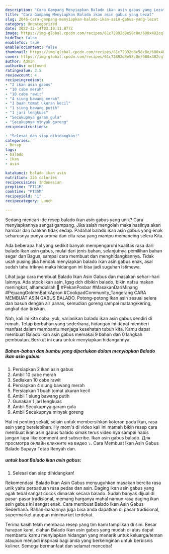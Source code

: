 ```yaml
---
description: "Cara Gampang Menyiapkan Balado ikan asin gabus yang Lezat"
title: "Cara Gampang Menyiapkan Balado ikan asin gabus yang Lezat"
slug: 2046-cara-gampang-menyiapkan-balado-ikan-asin-gabus-yang-lezat
category: Uncategorized
date: 2022-12-14T03:10:11.877Z
image: https://img-global.cpcdn.com/recipes/61c72892d8e58c8e/680x482cq70/balado-ikan-asin-gabus-foto-resep-utama.jpg
hideToc: false
enableToc: true
enableTocContent: false
thumbnail: https://img-global.cpcdn.com/recipes/61c72892d8e58c8e/680x482cq70/balado-ikan-asin-gabus-foto-resep-utama.jpg
cover: https://img-global.cpcdn.com/recipes/61c72892d8e58c8e/680x482cq70/balado-ikan-asin-gabus-foto-resep-utama.jpg
author: Admin
authorAv: notfound
ratingvalue: 3.5
reviewcount: 4
recipeingredient:
- "2 ikan asin gabus"
- "10 cabe merah"
- "10 cabe rawit"
- "4 siung bawang merah"
- "1 buah tomat ukuran kecil"
- "1 siung bawang putih"
- "1 jari lengkuas"
- "Secukupnya garam gula"
- "Secukupnya minyak goreng"
recipeinstructions:

- "Selesai dan siap dihidangkan!"
categories:
- Resep
tags:
- balado
- ikan
- asin

katakunci: balado ikan asin 
nutrition: 226 calories
recipecuisine: Indonesian
preptime: "PT11M"
cooktime: "PT35M"
recipeyield: "1"
recipecategory: Lunch

---
```





Sedang mencari ide resep balado ikan asin gabus yang unik? Cara menyiapkannya sangat gampang. Jika salah mengolah maka hasilnya akan hambar dan bahkan tidak sedap. Padahal balado ikan asin gabus yang enak seharusnya punya aroma dan cita rasa yang mampu memancing selera Kita.





Ada beberapa hal yang sedikit banyak mempengaruhi kualitas rasa dari balado ikan asin gabus, mulai dari jenis bahan, selanjutnya pemilihan bahan segar dan Bagus, sampai cara membuat dan menghidangkannya. Tidak usah pusing jika hendak menyiapkan balado ikan asin gabus enak,      asal sudah tahu triknya maka hidangan ini bisa jadi suguhan istimewa.














Lihat juga cara membuat Balado Ikan Asin Gabus dan masakan sehari-hari lainnya. Ada stock ikan asin, lgsg dch dibikin balado, bikin nafsu makan meningkat, alhamdulilah 🥰 #PekanPosbar #MasakanDariMinang #PejuangGoldenBatikApron #CookpadCommunity_Tangerang CARA MEMBUAT ASIN GABUS BALADO. Potong-potong ikan asin sesuai selera dan basuh dengan air panas, kemudian goreng sampai matang/kering, angkat dan tiriskan.






Nah, kali ini kita coba, yuk, variasikan balado ikan asin gabus sendiri di rumah. Tetap berbahan yang sederhana, hidangan ini dapat memberi manfaat dalam membantu menjaga kesehatan tubuh kita. Kamu dapat membuat Balado ikan asin gabus memakai 9 bahan dan 0 langkah pembuatan. Berikut ini cara untuk menyiapkan hidangannya.

<!--inarticleads1-->

##### Bahan-bahan dan bumbu yang diperlukan dalam menyiapkan Balado ikan asin gabus:

1. Persiapkan 2 ikan asin gabus
1. Ambil 10 cabe merah
1. Sediakan 10 cabe rawit
1. Persiapkan 4 siung bawang merah
1. Persiapkan 1 buah tomat ukuran kecil
1. Ambil 1 siung bawang putih
1. Gunakan 1 jari lengkuas
1. Ambil Secukupnya garam gula
1. Ambil Secukupnya minyak goreng


Hal ini penting sekali, selain untuk membersihkan kotoran pada ikan, rasa asin yang berelebihan. Hy mom&#39;s di video kali ini mamah bikin resep cara membuat ikan asin gabus balado simak terus video nya sampai habis jangan lupa like comment and subscribe. Ikan asin gabus balado. Для просмотра онлайн кликните на видео ⤵. Cara Membuat Ikan Asin Gabus Balado Supaya Tetap Renyah dan. 

<!--inarticleads2-->

#####  untuk buat Balado ikan asin gabus:


1. Selesai dan siap dihidangkan!

Rekomendasi :Balado Ikan Asin Gabus menyuguhkan masakan bercita rasa unik yaitu perpaduan rasa pedas dan asin. Daging ikan asin gabus yang agak tebal sangat cocok dimasak secara balado. Sudah banyak dijual di pasar-pasar tradisional, memang harganya mahal namun rasa daging ikan asin gabus ini sangat enak. Cara membuat Balado Ikan Asin Gabus Sederhana. Bahan-bahannya juga bisa anda dapatkan di pasar tradisional, supermarket ataupun minimarket terdekat. 

Terima kasih telah membaca resep yang tim kami tampilkan di sini. Besar harapan kami, olahan Balado ikan asin gabus yang mudah di atas dapat membantu kamu menyiapkan hidangan yang menarik untuk keluarga/teman ataupun menjadi inspirasi bagi anda yang berkeinginan untuk berbisnis kuliner. Semoga bermanfaat dan selamat mencoba!
